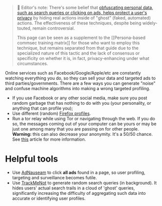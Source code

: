 > :memo: Editor's note: There's some belief that [obfuscating personal data, such as search queries or clicking on ads, helps protect a user's privacy](https://www.theguardian.com/technology/2015/oct/24/obfuscation-users-guide-for-privacy-and-protest-online-surveillance) by hiding real actions inside of "ghost" (faked, automated) actions. The effectiveness of these techniques, despite being widely-touted, remain controversial.
>
> This page can be seen as a supplement to the [[Persona-based commsec training matrix]] for those who want to employ this technique, but remains separated from that guide due to the specialized nature of this tactic and the lack of consensus or specificity on whether it is, in fact, privacy-enhancing under what circumstances.

Online services such as Facebook/Google/Apple/etc are constantly watching everything you do, so they can sell your data and targeted ads to third parties/governments. There are a few ways you can generate "noise" and confuse machine algorithms into making a wrong targeted profiling.

* If you use Facebook or any other social media, make sure you post random garbage that has nothing to do with you (your personality, or anything that can profile you);
* Use different (random) [Firefox profiles](https://support.mozilla.org/en-US/kb/profile-manager-create-and-remove-firefox-profiles).
* Run a tor relay while using Tor or navigating through the web. If you do so, the messages coming out of your computer can be yours or may be just one among many that you are passing on for other people. **Warning:** this can also decrease your anonymity. It's a 50/50 chance. See [this](https://blog.torproject.org/blog/risks-serving-whenever-you-surf) article for more information.

# Helpful tools

* Use [AdNauseam](https://adnauseam.io/) to click **all ads** found in a page, so user profiling, targeting and surveillance becomes futile.
* Use [TrackMeNot](https://cs.nyu.edu/trackmenot/) to generate random search queries (in background). It hides users' actual search trails in a cloud of 'ghost' queries, significantly increasing the difficulty of aggregating such data into accurate or identifying user profiles.